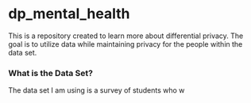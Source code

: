# dp_mental_health
This is a repository created to learn more about differential privacy. The goal is to utilize data while maintaining privacy for the people within the data set.

### What is the Data Set?
The data set I am using is a survey of students who w
